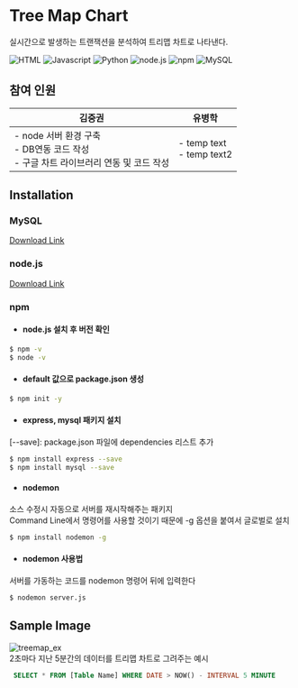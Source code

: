# Tree Map Chart
실시간으로 발생하는 트랜잭션을 분석하여 트리맵 차트로 나타낸다.



![HTML](https://img.shields.io/badge/-html-red)
![Javascript](https://img.shields.io/badge/-Javascript-yellow)
![Python](https://img.shields.io/badge/-Python-9cf)
![node.js](https://img.shields.io/badge/node.js-v16.13-brightgreen)
![npm](https://img.shields.io/badge/npm-v8.1.0-green)
![MySQL](https://img.shields.io/badge/MySQL-v5.7-blue)   

## 참여 인원
|김중권|유병학|
|-----|-----|
|- node 서버 환경 구축 <br> - DB연동 코드 작성 <br> - 구글 차트 라이브러리 연동 및 코드 작성 | - temp text <br> - temp text2


## Installation

### MySQL
[Download Link](https://downloads.mysql.com/archives/installer/)


### node.js
[Download Link](https://nodejs.org/en/download/)

### npm

- #### node.js 설치 후 버전 확인
```bash
$ npm -v
$ node -v
```

- #### default 값으로 package.json 생성
```bash
$ npm init -y
```

- #### express, mysql 패키지 설치  
[--save]: package.json 파일에 dependencies 리스트 추가
```bash
$ npm install express --save
$ npm install mysql --save
```

- #### nodemon
소스 수정시 자동으로 서버를 재시작해주는 패키지  
Command Line에서 명령어를 사용할 것이기 때문에 -g 옵션을 붙여서 글로벌로 설치
```bash
$ npm install nodemon -g
```
- #### nodemon 사용법  
서버를 가동하는 코드를 nodemon 명령어 뒤에 입력한다
```bash
$ nodemon server.js
```


## Sample Image
![treemap_ex](https://user-images.githubusercontent.com/94525599/146505049-136c53bf-1f77-461a-98a6-867c67583420.gif)   
2초마다 지난 5분간의 데이터를 트리맵 차트로 그려주는 예시   
```sql
 SELECT * FROM [Table Name] WHERE DATE > NOW() - INTERVAL 5 MINUTE
```


